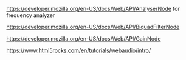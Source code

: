 https://developer.mozilla.org/en-US/docs/Web/API/AnalyserNode for frequency analyzer

https://developer.mozilla.org/en-US/docs/Web/API/BiquadFilterNode

https://developer.mozilla.org/en-US/docs/Web/API/GainNode

https://www.html5rocks.com/en/tutorials/webaudio/intro/

